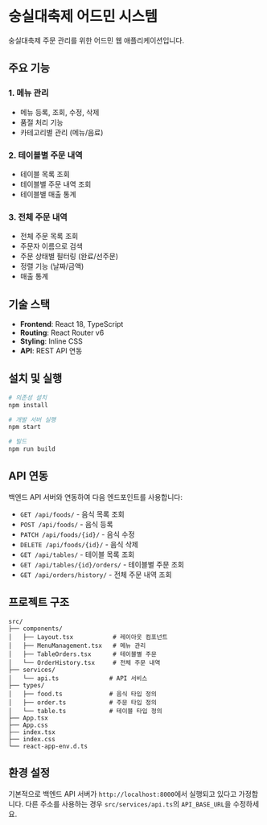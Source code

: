 # 숭실대축제 어드민 시스템

숭실대축제 주문 관리를 위한 어드민 웹 애플리케이션입니다.

## 주요 기능

### 1. 메뉴 관리
- 메뉴 등록, 조회, 수정, 삭제
- 품절 처리 기능
- 카테고리별 관리 (메뉴/음료)

### 2. 테이블별 주문 내역
- 테이블 목록 조회
- 테이블별 주문 내역 조회
- 테이블별 매출 통계

### 3. 전체 주문 내역
- 전체 주문 목록 조회
- 주문자 이름으로 검색
- 주문 상태별 필터링 (완료/선주문)
- 정렬 기능 (날짜/금액)
- 매출 통계

## 기술 스택

- **Frontend**: React 18, TypeScript
- **Routing**: React Router v6
- **Styling**: Inline CSS
- **API**: REST API 연동

## 설치 및 실행

```bash
# 의존성 설치
npm install

# 개발 서버 실행
npm start

# 빌드
npm run build
```

## API 연동

백엔드 API 서버와 연동하여 다음 엔드포인트를 사용합니다:

- `GET /api/foods/` - 음식 목록 조회
- `POST /api/foods/` - 음식 등록
- `PATCH /api/foods/{id}/` - 음식 수정
- `DELETE /api/foods/{id}/` - 음식 삭제
- `GET /api/tables/` - 테이블 목록 조회
- `GET /api/tables/{id}/orders/` - 테이블별 주문 조회
- `GET /api/orders/history/` - 전체 주문 내역 조회

## 프로젝트 구조

```
src/
├── components/
│   ├── Layout.tsx           # 레이아웃 컴포넌트
│   ├── MenuManagement.tsx   # 메뉴 관리
│   ├── TableOrders.tsx      # 테이블별 주문
│   └── OrderHistory.tsx     # 전체 주문 내역
├── services/
│   └── api.ts              # API 서비스
├── types/
│   ├── food.ts             # 음식 타입 정의
│   ├── order.ts            # 주문 타입 정의
│   └── table.ts            # 테이블 타입 정의
├── App.tsx
├── App.css
├── index.tsx
├── index.css
└── react-app-env.d.ts
```

## 환경 설정

기본적으로 백엔드 API 서버가 `http://localhost:8000`에서 실행되고 있다고 가정합니다.
다른 주소를 사용하는 경우 `src/services/api.ts`의 `API_BASE_URL`을 수정하세요.